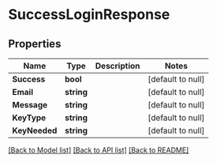 # SuccessLoginResponse

## Properties
Name | Type | Description | Notes
------------ | ------------- | ------------- | -------------
**Success** | **bool** |  | [default to null]
**Email** | **string** |  | [default to null]
**Message** | **string** |  | [default to null]
**KeyType** | **string** |  | [default to null]
**KeyNeeded** | **string** |  | [default to null]

[[Back to Model list]](../README.md#documentation-for-models) [[Back to API list]](../README.md#documentation-for-api-endpoints) [[Back to README]](../README.md)



